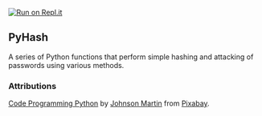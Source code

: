 [![Run on Repl.it](https://repl.it/badge/github/zachwingrave/pyHash)](https://repl.it/github/zachwingrave/pyHash)

## PyHash

A series of Python functions that perform simple hashing and attacking of passwords using various methods.

### Attributions

[Code Programming Python](https://pixabay.com/photos/code-programming-python-1084923/) by [Johnson Martin](https://pixabay.com/users/JohnsonMartin-724525/?utm_source=link-attribution&amp;utm_medium=referral&amp;utm_campaign=image&amp;utm_content=1084923) from [Pixabay](https://pixabay.com/?utm_source=link-attribution&amp;utm_medium=referral&amp;utm_campaign=image&amp;utm_content=1084923).
